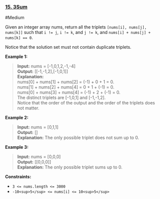 ### [15\. 3Sum](https://leetcode.com/problems/3sum/)

#Medium

Given an integer array nums, return all the triplets `[nums[i], nums[j], nums[k]]` such that `i != j`, `i != k`, and `j != k`, and `nums[i] + nums[j] + nums[k] == 0`.

Notice that the solution set must not contain duplicate triplets.

**Example 1:**

> **Input:** nums = \[-1,0,1,2,-1,-4\]  
> **Output:** \[\[-1,-1,2\],\[-1,0,1\]\]  
> **Explanation:**  
> nums\[0\] + nums\[1\] + nums\[2\] = (-1) + 0 + 1 = 0.  
> nums\[1\] + nums\[2\] + nums\[4\] = 0 + 1 + (-1) = 0.  
> nums\[0\] + nums\[3\] + nums\[4\] = (-1) + 2 + (-1) = 0.  
> The distinct triplets are \[-1,0,1\] and \[-1,-1,2\].  
> Notice that the order of the output and the order of the triplets does not matter.

**Example 2:**

> **Input:** nums = \[0,1,1\]  
> **Output:** \[\]  
> **Explanation:** The only possible triplet does not sum up to 0.

**Example 3:**

> **Input:** nums = \[0,0,0\]  
> **Output:** \[\[0,0,0\]\]  
> **Explanation:** The only possible triplet sums up to 0.

**Constraints:**

- `3 <= nums.length <= 3000`
- `-10<sup>5</sup> <= nums[i] <= 10<sup>5</sup>`
